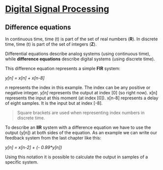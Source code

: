 # [Digital Signal Processing](index.md)

## Difference equations

In continuous time, time (t) is part of the set of real numbers (**R**).
In discrete time, time (t) is part of the set of integers (**Z**).

Differential equations describe analog systems (using continuous time), while **difference equations** describe digital systems (using discrete time). 

This difference equation represents a simple **FIR** system:

_y[n] = x[n] + x[n-8]_

*n* represents the index in this example. The index can be any positive or negative integer.
*y[n]* represents the output at index [0] (so right now).
x[n] represents the input at this moment (at index [0]).
x[n-8] represents a delay of eight samples. It is the input but at index [-8].

> Square brackets are used when representing index numbers in discrete time.

To describe an **IIR** system with a difference equation we have to use the output (y[n]) at both sides of the equation. As an example we can write our feedback system from the last chapter like this:

_y[n] = x[n-2] + (- 0.99*y[n])_

Using this notation it is possible to calculate the output in samples of a specific system.
